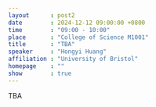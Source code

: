 ```yaml
---
layout      : post2
date        : 2024-12-12 09:00:00 +0800
time        : "09:00 - 10:00"
place       : "College of Science M1001"
title       : "TBA"
speaker     : "Hongyi Huang"
affiliation : "University of Bristol"
homepage    : ""
show        : true
---
```


TBA
